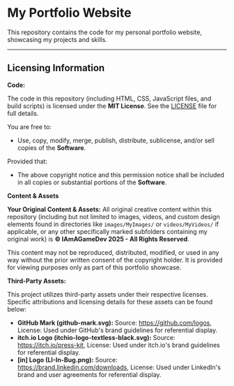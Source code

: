 # My Portfolio Website

This repository contains the code for my personal portfolio website, showcasing my projects and skills.

---

## Licensing Information

**Code:**

The code in this repository (including HTML, CSS, JavaScript files, and build scripts) is licensed under the **MIT License**. See the [LICENSE](LICENSE) file for full details.

You are free to: 
* Use, copy, modify, merge, publish, distribute, sublicense, and/or sell copies of the **Software**.

Provided that:
* The above copyright notice and this permission notice shall be included in all copies or substantial portions of the **Software**.

**Content & Assets**

**Your Original Content & Assets:**
All original creative content within this repository (including but not limited to images, videos, and custom design elements found in directories like `images/MyImages/` or `videos/MyVideos/` if applicable, or any other specifically marked subfolders containing my original work) is **© IAmAGameDev 2025 - All Rights Reserved**.

This content may not be reproduced, distributed, modified, or used in any way without the prior written consent of the copyright holder. It is provided for viewing purposes only as part of this portfolio showcase.

**Third-Party Assets:**

This project utilizes third-party assets under their respective licenses. Specific attributions and licensing details for these assets can be found below:

* **GitHub Mark (github-mark.svg):** Source: https://github.com/logos, License: Used under GitHub's brand guidelines for referential display.
* **itch.io Logo (itchio-logo-textless-black.svg):** Source: https://itch.io/press-kit, License: Used under itch.io's brand guidelines for referential display.
* **[in] Logo (LI-In-Bug.png):** Source: https://brand.linkedin.com/downloads, License: Used under LinkedIn's brand and user agreements for referential display.

